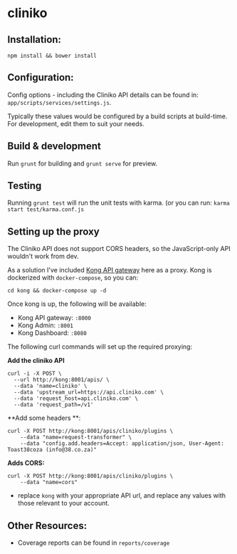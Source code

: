 # cliniko


## Installation: 

```
npm install && bower install
```
## Configuration:

Config options - including the Cliniko API details can be found in: `app/scripts/services/settings.js`. 

Typically these values would be configured by a build scripts at build-time. For development, edit them to suit your needs.

## Build & development

Run `grunt` for building and `grunt serve` for preview.



## Testing

Running `grunt test` will run the unit tests with karma. (or you can run: `karma start test/karma.conf.js`

## Setting up the proxy 

The Cliniko API does not support CORS headers, so the JavaScript-only API wouldn't work from dev. 


As a solution I've included [Kong API gateway](http://getkong.com) here as a proxy. Kong is dockerized with `docker-compose`, so you can:

```
cd kong && docker-compose up -d
```

Once kong is up, the following will be available: 

* Kong API gateway: `:8000`
* Kong Admin: `:8001`
* Kong Dashboard: `:8080`

The following curl commands will set up the required proxying:

**Add the cliniko API**

```
curl -i -X POST \
  --url http://kong:8001/apis/ \
  --data 'name=cliniko' \
  --data 'upstream_url=https://api.cliniko.com' \
  --data 'request_host=api.cliniko.com' \
  --data 'request_path=/v1'
```

**Add some headers **:
```
curl -X POST http://kong:8001/apis/cliniko/plugins \
    --data "name=request-transformer" \
    --data "config.add.headers=Accept: application/json, User-Agent: Toast38coza (info@38.co.za)"
```

**Adds CORS:**

```
curl -X POST http://kong:8001/apis/cliniko/plugins \
    --data "name=cors" 
```

* replace `kong` with your appropriate API url, and replace any values with those relevant to your account.

## Other Resources: 

* Coverage reports can be found in `reports/coverage`
